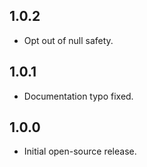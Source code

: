 ## 1.0.2

- Opt out of null safety.

## 1.0.1

- Documentation typo fixed.

## 1.0.0

- Initial open-source release.
